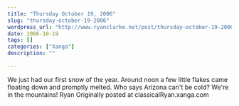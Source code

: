 ```yaml
---
title: "Thursday October 19, 2006"
slug: "thursday-october-19-2006"
wordpress_url: "http://www.ryanclarke.net/post/thursday-october-19-2006/"
date: 2006-10-19
tags: []
categories: ["Xanga"]
description: ""

---
```


We just had our first snow of the year. Around noon a few little flakes came floating down and promptly melted. Who says Arizona can't be cold? We're in the mountains!
Ryan
Originally posted at classicalRyan.xanga.com
